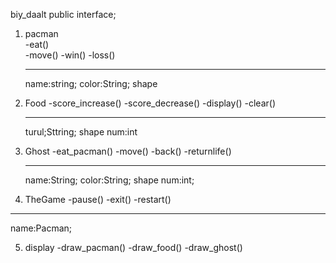 biy_daalt public interface;

1. pacman              
   -eat()                
   -move()
   -win()
   -loss()
   _______
   name:string;
   color:String;
   shape
   
2. Food
   -score_increase()
   -score_decrease()
   -display()
   -clear()
   ________
   turul;Sttring;
   shape
   num:int
   
3. Ghost
   -eat_pacman()
   -move()
   -back()
   -returnlife()
   ________
   name:String;
   color:String;
   shape
   num:int;
4. TheGame
  -pause()
  -exit()
  -restart()
  _________
  name:Pacman;

5. display
   -draw_pacman()
   -draw_food()
   -draw_ghost()
 
  
  
   
